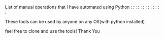 List of manual operations that I have automated using Python
:
:
:
:
:
:
:
:
:
:
:
:
:


These tools can be used by anyone on any OS(with python installed)

feel free to clone and use the tools! Thank You
